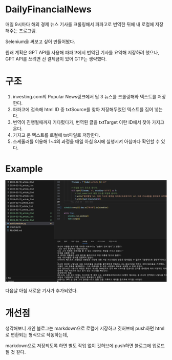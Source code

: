 # DailyFinancialNews

매일 9시마다 해외 경제 뉴스 기사를 크롤링해서 파파고로 번역한 뒤에 내 로컬에 저장해주는 프로그램.

Selenium을 써보고 싶어 만들어봤다.

원래 계획은 GPT API를 사용해 파파고에서 번역된 기사를 요약해 저장하려 했으나, GPT API를 쓰려면 선 결제금이 있어 GTP는 생략했다.

# 구조

1. investing.com의 Popular News링크에서 탑 3 뉴스를 크롤링해와 텍스트를 저장한다.
2. 파파고에 접속해 html ID 중 txtSource를 찾아 저장해두었던 텍스트를 집어 넣는다. 
3. 번역이 진행될때까지 기다렸다가, 번역된 글을 txtTarget 이란 ID에서 찾아 가지고 온다.
4. 가지고 온 텍스트를 로컬에 txt파일로 저장한다.
5. 스케줄러를 이용해 1~4의 과정을 매일 아침 8시에 실행시켜 아침마다 확인할 수 있다.

# Example
<img src="./TestCase.png">

다음날 아침 새로운 기사가 추가되었다.

# 개선점
생각해보니 개인 블로그는 markdown으로 로컬에 저장하고 깃허브에 push하면 html로 변환되는 형식으로 작동하는데, 

markdown으로 저장되도록 하면 별도 작업 없이 깃허브에 push하면 블로그에 업로드 될 것 같다.

